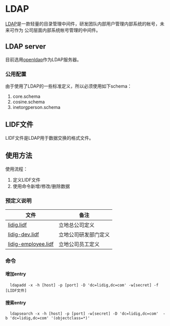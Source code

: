 # LDAP

[LDAP](https://ldap.com)是一款轻量的目录管理中间件，研发团队内部用户管理内部系统的帐号，未来可作为
公司层面内部系统帐号管理的中间件。  

## LDAP server

目前选用[openldap](https://www.openldap.org)作为LDAP服务器。

### 公用配置

由于使用了LDAP的一些标准定义，所以必须使用如下schema：  

1. core.schema
1. cosine.schema
1. inetorgperson.schema


## LIDF文件

LIDF文件是LDAP用于数据交换的格式文件。  


## 使用方法

使用流程：  

1. 定义LIDF文件
1. 使用命令新增/修改/删除数据

### 预定义说明

文件                                              | 备注
--                                                | --
[lidig.lidf](./defs/lidig.lidf)                   | 立地总公司定义
[lidig-dev.lidf](./defs/lidig-dev.lidf)           | 立地公司研发部门定义
[lidig-employee.lidf](./defs/lidig-employee.lidf) | 立地公司员工定义

### 命令

#### 增加entry

```
  ldapadd -x -h [host] -p [port] -D 'dc=lidig,dc=com' -w[secret] -f [LIDF文件]
```

#### 搜索entry

```
  ldapsearch -x -h [host] -p [port] -w[secret] -D 'dc=lidig,dc=com'  -b 'dc=lidig,dc=com' '(objectclass=*)'
```
